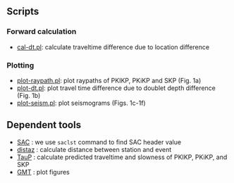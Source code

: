
## Scripts

### Forward calculation

- [cal-dt.pl](cal-dt.pl): calculate traveltime difference due to location difference


### Plotting

- [plot-raypath.pl](plot-raypath.pl): plot raypaths of PKIKP, PKiKP and SKP (Fig. 1a)
- [plot-dt.pl](plot-dt.pl): plot travel time difference due to doublet depth difference (Fig. 1b)
- [plot-seism.pl](plot-seism.pl): plot seismograms (Figs. 1c-1f)


## Dependent tools

- [SAC](http://ds.iris.edu/ds/nodes/dmc/forms/sac/) : we use `saclst` command to find SAC header value
- [distaz](http://www.seis.sc.edu/software/distaz/) : calculate distance between station and event
- [TauP](http://www.seis.sc.edu/taup/index.html) : calculate predicted traveltime and slowness of PKIKP, PKiKP, and SKP
- [GMT](https://www.generic-mapping-tools.org/) : plot figures

